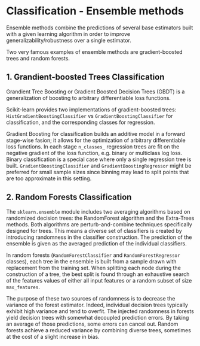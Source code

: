 # Classification - Ensemble methods
Ensemble methods combine the predictions of several base estimators built with a given learning algorithm in order to improve generalizability/robustness over a single estimator.

Two very famous examples of ensemble methods are gradient-boosted trees and random forests.

## 1. Grandient-boosted Trees Classification
Grandient Tree Boosting or Gradient Boosted Decision Trees (GBDT) is a generalization of boosting to arbitrary differentiable loss functions. 

Scikit-learn provides two implementations of gradient-boosted trees: `HistGradientBoostingClassifier` vs `GradientBoostingClassifier` for classification, and the corresponding classes for regression. 

Gradient Boosting for classification builds an additive model in a forward stage-wise fasion; it allows for the optimization of arbitrary differentiable loss functions. In each stage `n_classes_` regression trees are fit on the negative gradient of the loss function, e.g. binary or multiclass log loss. Binary classification is a special case where only a single regression tree is built. `GradientBoostingClassifier` and `GradientBoostingRegressor` might be preferred for small sample sizes since binning may lead to split points that are too approximate in this setting.

## 2. Random Forests Classification
The `sklearn.ensemble` module includes two averaging algorithms based on randomized decision trees: the RandomForest algorithm and the Extra-Trees methods. Both algorithms are perturb-and-combine techniques specifically designed for trees. This means a diverse set of classifiers is created by introducing randomness in the classifier construction. The prediction of the ensemble is given as the averaged prediction of the individual classifiers.

In random forests (`RandomForestClassifier` and `RandomForestRegressor` classes), each tree in the ensemble is built from a sample drawn with replacement from the training set. When splitting each node during the construction of a tree, the best split is found through an exhaustive search of the features values of either all input features or a random subset of size `max_features`.

The purpose of these two sources of randomness is to decrease the variance of the forest estimator. Indeed, individual decision trees typically exhibit high variance and tend to overfit. The injected randomness in forests yield decision trees with somewhat decoupled prediction errors. By taking an average of those predictions, some errors can cancel out. Random forests achieve a reduced variance by combining diverse trees, sometimes at the cost of a slight increase in bias.
